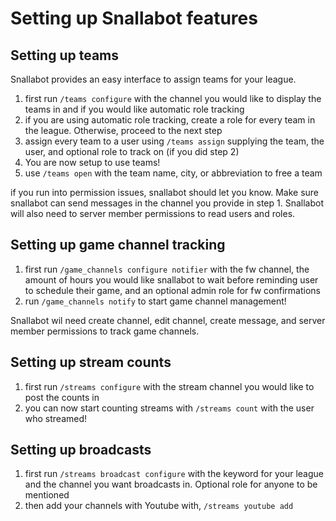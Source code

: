 # Setting up Snallabot features

## Setting up teams

Snallabot provides an easy interface to assign teams for your league. 

1. first run `/teams configure` with the channel you would like to display the teams in and if you would like automatic role tracking
2. if you are using automatic role tracking, create a role for every team in the league. Otherwise, proceed to the next step
3. assign every team to a user using `/teams assign` supplying the team, the user, and optional role to track on (if you did step 2)
4. You are now setup to use teams!
5. use `/teams open` with the team name, city, or abbreviation to free a team

if you run into permission issues, snallabot should let you know. Make sure snallabot can send messages in the channel you provide in step 1. Snallabot will also need to server member permissions to read users and roles. 

## Setting up game channel tracking

1. first run `/game_channels configure notifier` with the fw channel, the amount of hours you would like snallabot to wait before reminding user to schedule their game, and an optional admin role for fw confirmations
2. run `/game_channels notify` to start game channel management!

Snallabot wil need create channel, edit channel, create message, and server member permissions to track game channels. 

## Setting up stream counts

1. first run `/streams configure` with the stream channel you would like to post the counts in
2. you can now start counting streams with `/streams count` with the user who streamed!

## Setting up broadcasts

1. first run `/streams broadcast configure` with the keyword for your league and the channel you want broadcasts in. Optional role for anyone to be mentioned
2. then add your channels with Youtube with, `/streams youtube add`

